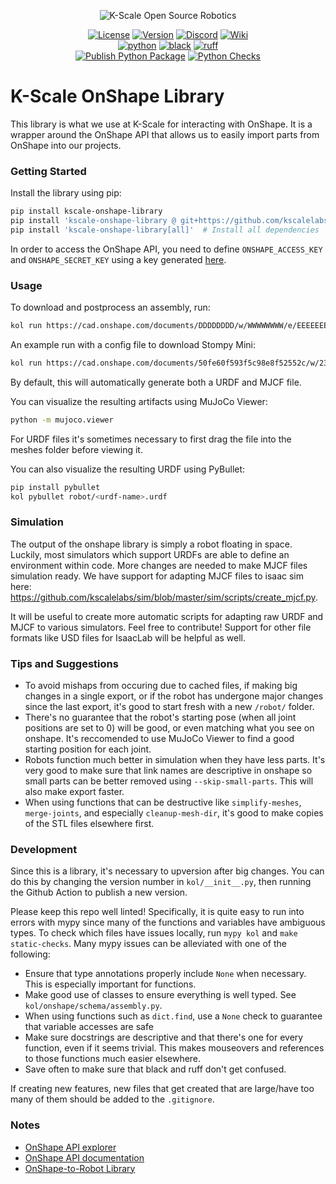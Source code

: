 <p align="center">
  <picture>
    <img alt="K-Scale Open Source Robotics" src="https://media.kscale.dev/kscale-open-source-header.png" style="max-width: 100%;">
  </picture>
</p>

<div align="center">

[![License](https://img.shields.io/badge/license-MIT-green)](https://github.com/kscalelabs/onshape/blob/main/LICENSE)
[![Version](https://img.shields.io/pypi/v/kscale-onshape-library)](https://pypi.org/project/kscale-onshape-library/)
[![Discord](https://img.shields.io/discord/1224056091017478166)](https://discord.gg/k5mSvCkYQh)
[![Wiki](https://img.shields.io/badge/wiki-humanoids-black)](https://humanoids.wiki)
<br />
[![python](https://img.shields.io/badge/-Python_3.11-blue?logo=python&logoColor=white)](https://github.com/pre-commit/pre-commit)
[![black](https://img.shields.io/badge/Code%20Style-Black-black.svg?labelColor=gray)](https://black.readthedocs.io/en/stable/)
[![ruff](https://img.shields.io/badge/Linter-Ruff-red.svg?labelColor=gray)](https://github.com/charliermarsh/ruff)
<br />
[![Publish Python Package](https://github.com/kscalelabs/onshape/actions/workflows/publish.yml/badge.svg)](https://github.com/kscalelabs/onshape/actions/workflows/publish.yml)
[![Python Checks](https://github.com/kscalelabs/onshape/actions/workflows/test.yml/badge.svg)](https://github.com/kscalelabs/onshape/actions/workflows/test.yml)

</div>

# K-Scale OnShape Library

This library is what we use at K-Scale for interacting with OnShape. It is a wrapper around the OnShape API that allows us to easily import parts from OnShape into our projects.

### Getting Started

Install the library using pip:

```bash
pip install kscale-onshape-library
pip install 'kscale-onshape-library @ git+https://github.com/kscalelabs/onshape.git@master'  # Install from Github
pip install 'kscale-onshape-library[all]'  # Install all dependencies
```

In order to access the OnShape API, you need to define `ONSHAPE_ACCESS_KEY` and `ONSHAPE_SECRET_KEY` using a key generated [here](https://dev-portal.onshape.com/keys).

### Usage

To download and postprocess an assembly, run:

```bash
kol run https://cad.onshape.com/documents/DDDDDDDD/w/WWWWWWWW/e/EEEEEEEE
```
An example run with a config file to download Stompy Mini:
```bash
kol run https://cad.onshape.com/documents/50fe60f593f5c98e8f52552c/w/23cfc61ce40dd25ad76f414c/e/9c37b547deaa42ff258901fe  -c config_example.json
```

By default, this will automatically generate both a URDF and MJCF file.

You can visualize the resulting artifacts using MuJoCo Viewer:

```bash
python -m mujoco.viewer
```

For URDF files it's sometimes necessary to first drag the file into the meshes folder before viewing it. 

You can also visualize the resulting URDF using PyBullet:

```bash
pip install pybullet
kol pybullet robot/<urdf-name>.urdf
```

### Simulation

The output of the onshape library is simply a robot floating in space. Luckily, most simulators which support URDFs are able to define an environment within code. More changes are needed to make MJCF files simulation ready. We have support for adapting MJCF files to isaac sim here: https://github.com/kscalelabs/sim/blob/master/sim/scripts/create_mjcf.py.

It will be useful to create more automatic scripts for adapting raw URDF and MJCF to various simulators. Feel free to contribute! Support for other file formats like USD files for IsaacLab will be helpful as well.

### Tips and Suggestions

- To avoid mishaps from occuring due to cached files, if making big changes in a single export, or if the robot has undergone major changes since the last export, it's good to start fresh with a new `/robot/` folder. 
- There's no guarantee that the robot's starting pose (when all joint positions are set to 0) will be good, or even matching what you see on onshape. It's reccomended to use MuJoCo Viewer to find a good starting position for each joint.
- Robots function much better in simulation when they have less parts. It's very good to make sure that link names are descriptive in onshape so small parts can be better removed using `--skip-small-parts`. This will also make export faster.
- When using functions that can be destructive like `simplify-meshes`, `merge-joints`, and especially `cleanup-mesh-dir`, it's good to make copies of the STL files elsewhere first.

### Development

Since this is a library, it's necessary to upversion after big changes. You can do this by changing the version number in `kol/__init__.py`, then running the Github Action to publish a new version. 

Please keep this repo well linted! Specifically, it is quite easy to run into errors with mypy since many of the functions and variables have ambiguous types. To check which files have issues locally, run `mypy kol` and `make static-checks`. Many mypy issues can be alleviated with one of the following:

- Ensure that type annotations properly include `None` when necessary. This is especially important for functions.
- Make good use of classes to ensure everything is well typed. See `kol/onshape/schema/assembly.py`. 
- When using functions such as `dict.find`, use a `None` check to guarantee that variable accesses are safe
- Make sure docstrings are descriptive and that there's one for every function, even if it seems trivial. This makes mouseovers and references to those functions much easier elsewhere. 
- Save often to make sure that black and ruff don't get confused. 

If creating new features, new files that get created that are large/have too many of them should  be added to the `.gitignore`. 

### Notes

- [OnShape API explorer](https://cad.onshape.com/glassworks/explorer/#/Assembly/getFeatures)
- [OnShape API documentation](https://onshape-public.github.io/docs/api-intro/)
- [OnShape-to-Robot Library](https://github.com/Rhoban/onshape-to-robot)
